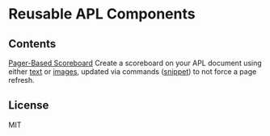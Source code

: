 # Reusable APL Components

Contents
----
[Pager-Based Scoreboard](https://github.com/willblaschko/ReusableAPLComponents/tree/master/scoreboard)
Create a scoreboard on your APL document using either [text](https://github.com/willblaschko/ReusableAPLComponents/blob/master/scoreboard/layout_text.json) or [images](https://github.com/willblaschko/ReusableAPLComponents/blob/master/scoreboard/layout_image.json), updated via commands ([snippet](https://github.com/willblaschko/ReusableAPLComponents/blob/master/scoreboard/code_snippet.js)) to not force a page refresh.

License
----

MIT